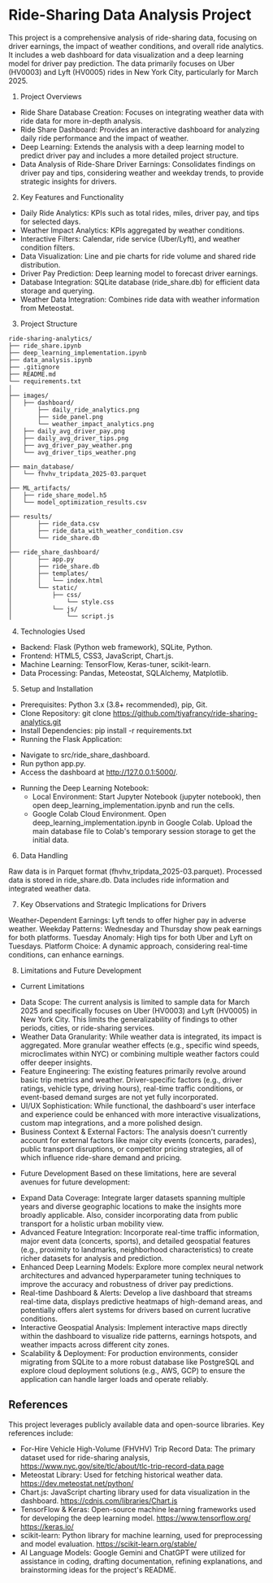 # Ride-Sharing Data Analysis Project
This project is a comprehensive analysis of ride-sharing data, focusing on driver earnings, the impact of weather conditions, and overall ride analytics. It includes a web dashboard for data visualization and a deep learning model for driver pay prediction. The data primarily focuses on Uber (HV0003) and Lyft (HV0005) rides in New York City, particularly for March 2025.
     
1. Project Overviews
* Ride Share Database Creation: Focuses on integrating weather data with ride data for more in-depth analysis.
* Ride Share Dashboard: Provides an interactive dashboard for analyzing daily ride performance and the impact of weather.
* Deep Learning: Extends the analysis with a deep learning model to predict driver pay and includes a more detailed project structure.
* Data Analysis of Ride-Share Driver Earnings: Consolidates findings on driver pay and tips, considering weather and weekday trends, to provide strategic insights for drivers.
      
2. Key Features and Functionality
* Daily Ride Analytics: KPIs such as total rides, miles, driver pay, and tips for selected days.
* Weather Impact Analytics: KPIs aggregated by weather conditions.
* Interactive Filters: Calendar, ride service (Uber/Lyft), and weather condition filters.
* Data Visualization: Line and pie charts for ride volume and shared ride distribution.
* Driver Pay Prediction: Deep learning model to forecast driver earnings.
* Database Integration: SQLite database (ride_share.db) for efficient data storage and querying.
* Weather Data Integration: Combines ride data with weather information from Meteostat.
      
3. Project Structure
```text
ride-sharing-analytics/
├── ride_share.ipynb
├── deep_learning_implementation.ipynb
├── data_analysis.ipynb
├── .gitignore
├── README.md
└── requirements.txt
│
├── images/
│   ├── dashboard/
│       ├── daily_ride_analytics.png
│       ├── side_panel.png
│       └── weather_impact_analytics.png
│   ├── daily_avg_driver_pay.png
│   ├── daily_avg_driver_tips.png
│   ├── avg_driver_pay_weather.png
│   └── avg_driver_tips_weather.png
│
├── main_database/
│   └── fhvhv_tripdata_2025-03.parquet
│
├── ML_artifacts/
│   ├── ride_share_model.h5
│   └── model_optimization_results.csv
│
├── results/
│       ├── ride_data.csv
│       ├── ride_data_with_weather_condition.csv
│       └── ride_share.db       
│   
├── ride_share_dashboard/
│       ├── app.py
│       ├── ride_share.db
│       ├── templates/
│       │   └── index.html
│       └── static/
│           ├── css/
│               └── style.css
│           └── js/
│               └── script.js
```

4. Technologies Used
             
- Backend: Flask (Python web framework), SQLite, Python.
- Frontend: HTML5, CSS3, JavaScript, Chart.js.
- Machine Learning: TensorFlow, Keras-tuner, scikit-learn.
- Data Processing: Pandas, Meteostat, SQLAlchemy, Matplotlib.
            
5. Setup and Installation
         
- Prerequisites: Python 3.x (3.8+ recommended), pip, Git.
- Clone Repository: git clone https://github.com/tiyafrancy/ride-sharing-analytics.git 
- Install Dependencies: pip install -r requirements.txt
- Running the Flask Application:
* Navigate to src/ride_share_dashboard.
* Run python app.py.
* Access the dashboard at http://127.0.0.1:5000/.
- Running the Deep Learning Notebook:
  * Local Environment: Start Jupyter Notebook (jupyter notebook), then open deep_learning_implementation.ipynb and run the cells.
  * Google Colab Cloud Environment. Open deep_learning_implementation.ipynb in Google Colab. Upload the main database file to Colab's temporary session storage to get the initial data.
       
6. Data Handling
         
Raw data is in Parquet format (fhvhv_tripdata_2025-03.parquet).
Processed data is stored in ride_share.db.
Data includes ride information and integrated weather data.
     
7. Key Observations and Strategic Implications for Drivers
         
Weather-Dependent Earnings: Lyft tends to offer higher pay in adverse weather.
Weekday Patterns: Wednesday and Thursday show peak earnings for both platforms.
Tuesday Anomaly: High tips for both Uber and Lyft on Tuesdays.
Platform Choice: A dynamic approach, considering real-time conditions, can enhance earnings.
     
8. Limitations and Future Development
     
- Current Limitations
* Data Scope: The current analysis is limited to sample data for March 2025 and specifically focuses on Uber (HV0003) and Lyft (HV0005) in New York City. This limits the generalizability of findings to other periods, cities, or ride-sharing services.
* Weather Data Granularity: While weather data is integrated, its impact is aggregated. More granular weather effects (e.g., specific wind speeds, microclimates within NYC) or combining multiple weather factors could offer deeper insights.
* Feature Engineering: The existing features primarily revolve around basic trip metrics and weather. Driver-specific factors (e.g., driver ratings, vehicle type, driving hours), real-time traffic conditions, or event-based demand surges are not yet fully incorporated.
* UI/UX Sophistication: While functional, the dashboard's user interface and experience could be enhanced with more interactive visualizations, custom map integrations, and a more polished design.
* Business Context & External Factors: The analysis doesn't currently account for external factors like major city events (concerts, parades), public transport disruptions, or competitor pricing strategies, all of which influence ride-share demand and pricing.
      
- Future Development
Based on these limitations, here are several avenues for future development:

* Expand Data Coverage: Integrate larger datasets spanning multiple years and diverse geographic locations to make the insights more broadly applicable. Also, consider incorporating data from public transport for a holistic urban mobility view.
* Advanced Feature Integration: Incorporate real-time traffic information, major event data (concerts, sports), and detailed geospatial features (e.g., proximity to landmarks, neighborhood characteristics) to create richer datasets for analysis and prediction.
* Enhanced Deep Learning Models: Explore more complex neural network architectures and advanced hyperparameter tuning techniques to improve the accuracy and robustness of driver pay predictions.
* Real-time Dashboard & Alerts: Develop a live dashboard that streams real-time data, displays predictive heatmaps of high-demand areas, and potentially offers alert systems for drivers based on current lucrative conditions.
* Interactive Geospatial Analysis: Implement interactive maps directly within the dashboard to visualize ride patterns, earnings hotspots, and weather impacts across different city zones.
* Scalability & Deployment: For production environments, consider migrating from SQLite to a more robust database like PostgreSQL and explore cloud deployment solutions (e.g., AWS, GCP) to ensure the application can handle larger loads and operate reliably.

## References

This project leverages publicly available data and open-source libraries. Key references include:
- For-Hire Vehicle High-Volume (FHVHV) Trip Record Data: The primary dataset used for ride-sharing analysis, https://www.nyc.gov/site/tlc/about/tlc-trip-record-data.page 
- Meteostat Library: Used for fetching historical weather data. https://dev.meteostat.net/python/
- Chart.js: JavaScript charting library used for data visualization in the dashboard. https://cdnjs.com/libraries/Chart.js
- TensorFlow & Keras: Open-source machine learning frameworks used for developing the deep learning model. https://www.tensorflow.org/   https://keras.io/
- scikit-learn: Python library for machine learning, used for preprocessing and model evaluation. https://scikit-learn.org/stable/
- AI Language Models: Google Gemini and ChatGPT were utilized for assistance in coding, drafting documentation, refining explanations, and brainstorming ideas for the project's README.

